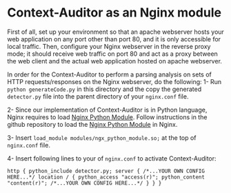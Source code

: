 # Context-Auditor as an Nginx module



First of all, set up your environment so that an apache webserver hosts your web application on any port other than port 80, and it is only accessible for local traffic.
Then, configure your Nginx webserver in the reverse proxy mode;
it should receive web traffic on port 80 and act as a proxy between the web client and the actual web application hosted on apache webserver.


In order for the Context-Auditor to perform a parsing analysis on sets of HTTP requests/responses on the Nginx webserver, do the following:
  1- Run ``python generateCode.py`` in this directory and the copy the generated ``detector.py`` file into the parent directory of your ``nginx.conf`` file. 

  2- Since our implementation of Context-Auditor is in Python language, Nginx requires to load [Nginx Python Module](https://github.com/arut/nginx-python-module). Follow instructions in the github repository to load the [Nginx Python Module](https://github.com/arut/nginx-python-module) in Nginx.

  3- Insert ``load_module modules/ngx_python_module.so;`` at the top of ``nginx.conf`` file.

  4- Insert following lines to your of ``nginx.conf`` to activate Context-Auditor:

  ``http {
      python_include detector.py;
      server {
          /*...YOUR OWN CONFIG HERE...*/
          location / {
          python_access "access(r)";
          python_content "content(r)";
          /*...YOUR OWN CONFIG HERE...*/
          }
        }
      }``
